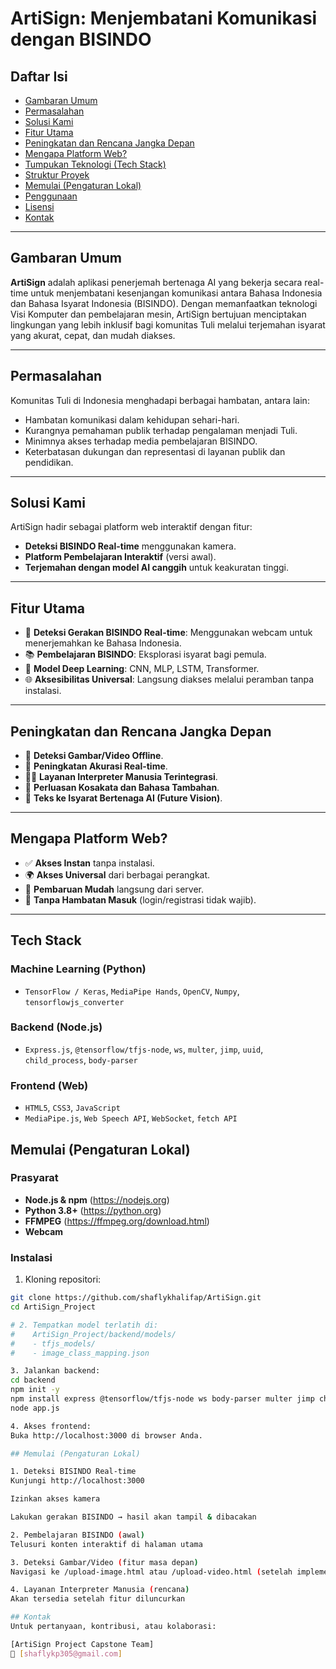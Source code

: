 # ArtiSign: Menjembatani Komunikasi dengan BISINDO

## Daftar Isi
- [Gambaran Umum](#gambaran-umum)
- [Permasalahan](#permasalahan)
- [Solusi Kami](#solusi-kami)
- [Fitur Utama](#fitur-utama)
- [Peningkatan dan Rencana Jangka Depan](#peningkatan-dan-rencana-jangka-depan)
- [Mengapa Platform Web?](#mengapa-platform-web)
- [Tumpukan Teknologi (Tech Stack)](#tumpukan-teknologi-tech-stack)
- [Struktur Proyek](#struktur-proyek)
- [Memulai (Pengaturan Lokal)](#memulai-pengaturan-lokal)
- [Penggunaan](#penggunaan)
- [Lisensi](#lisensi)
- [Kontak](#kontak)

---

## Gambaran Umum
**ArtiSign** adalah aplikasi penerjemah bertenaga AI yang bekerja secara real-time untuk menjembatani kesenjangan komunikasi antara Bahasa Indonesia dan Bahasa Isyarat Indonesia (BISINDO). Dengan memanfaatkan teknologi Visi Komputer dan pembelajaran mesin, ArtiSign bertujuan menciptakan lingkungan yang lebih inklusif bagi komunitas Tuli melalui terjemahan isyarat yang akurat, cepat, dan mudah diakses.

---

## Permasalahan
Komunitas Tuli di Indonesia menghadapi berbagai hambatan, antara lain:
- Hambatan komunikasi dalam kehidupan sehari-hari.
- Kurangnya pemahaman publik terhadap pengalaman menjadi Tuli.
- Minimnya akses terhadap media pembelajaran BISINDO.
- Keterbatasan dukungan dan representasi di layanan publik dan pendidikan.

---

## Solusi Kami
ArtiSign hadir sebagai platform web interaktif dengan fitur:
- **Deteksi BISINDO Real-time** menggunakan kamera.
- **Platform Pembelajaran Interaktif** (versi awal).
- **Terjemahan dengan model AI canggih** untuk keakuratan tinggi.

---

## Fitur Utama
- 🎥 **Deteksi Gerakan BISINDO Real-time**: Menggunakan webcam untuk menerjemahkan ke Bahasa Indonesia.
- 📚 **Pembelajaran BISINDO**: Eksplorasi isyarat bagi pemula.
- 🧠 **Model Deep Learning**: CNN, MLP, LSTM, Transformer.
- 🌐 **Aksesibilitas Universal**: Langsung diakses melalui peramban tanpa instalasi.

---

## Peningkatan dan Rencana Jangka Depan
- 📸 **Deteksi Gambar/Video Offline**.
- 🎯 **Peningkatan Akurasi Real-time**.
- 👩‍🏫 **Layanan Interpreter Manusia Terintegrasi**.
- 🧾 **Perluasan Kosakata dan Bahasa Tambahan**.
- 🤖 **Teks ke Isyarat Bertenaga AI (Future Vision)**.

---

## Mengapa Platform Web?
- ✅ **Akses Instan** tanpa instalasi.
- 🌍 **Akses Universal** dari berbagai perangkat.
- 🔄 **Pembaruan Mudah** langsung dari server.
- 🚪 **Tanpa Hambatan Masuk** (login/registrasi tidak wajib).

---

## Tech Stack

### Machine Learning (Python)
- `TensorFlow / Keras`, `MediaPipe Hands`, `OpenCV`, `Numpy`, `tensorflowjs_converter`

### Backend (Node.js)
- `Express.js`, `@tensorflow/tfjs-node`, `ws`, `multer`, `jimp`, `uuid`, `child_process`, `body-parser`

### Frontend (Web)
- `HTML5`, `CSS3`, `JavaScript`
- `MediaPipe.js`, `Web Speech API`, `WebSocket`, `fetch API`

## Memulai (Pengaturan Lokal)

### Prasyarat
- **Node.js & npm** (https://nodejs.org)
- **Python 3.8+** (https://python.org)
- **FFMPEG** (https://ffmpeg.org/download.html)
- **Webcam**

### Instalasi
1. Kloning repositori:
```bash
git clone https://github.com/shaflykhalifap/ArtiSign.git
cd ArtiSign_Project

# 2. Tempatkan model terlatih di:
#    ArtiSign_Project/backend/models/
#    - tfjs_models/
#    - image_class_mapping.json

3. Jalankan backend:
cd backend
npm init -y
npm install express @tensorflow/tfjs-node ws body-parser multer jimp child_process uuid
node app.js

4. Akses frontend:
Buka http://localhost:3000 di browser Anda.

## Memulai (Pengaturan Lokal)

1. Deteksi BISINDO Real-time
Kunjungi http://localhost:3000

Izinkan akses kamera

Lakukan gerakan BISINDO → hasil akan tampil & dibacakan

2. Pembelajaran BISINDO (awal)
Telusuri konten interaktif di halaman utama

3. Deteksi Gambar/Video (fitur masa depan)
Navigasi ke /upload-image.html atau /upload-video.html (setelah implementasi)

4. Layanan Interpreter Manusia (rencana)
Akan tersedia setelah fitur diluncurkan

## Kontak
Untuk pertanyaan, kontribusi, atau kolaborasi:

[ArtiSign Project Capstone Team]
📧 [shaflykp305@gmail.com]
